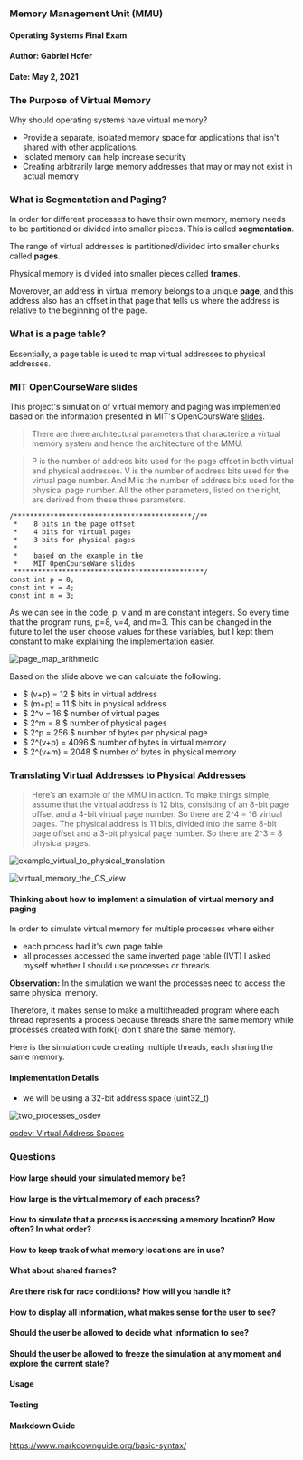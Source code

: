 ### Memory Management Unit (MMU)
#### Operating Systems Final Exam
#### Author: Gabriel Hofer
#### Date: May 2, 2021

### The Purpose of Virtual Memory 

Why should operating systems have virtual memory?
* Provide a separate, isolated memory space for applications that isn't shared with other 
applications.
* Isolated memory can help increase security 
* Creating arbitrarily large memory addresses that may or may not exist in actual memory

### What is Segmentation and Paging? 

In order for different processes to have their own memory, memory needs to be partitioned or divided into smaller pieces. This is called **segmentation**.

The range of virtual addresses is partitioned/divided into smaller chunks called **pages**.

Physical memory is divided into smaller pieces called **frames**.

Moverover, an address in virtual memory belongs to a unique **page**, and this address
also has an offset in that page that tells us where the address is relative to the beginning
of the page.

### What is a page table? 

Essentially, a page table is used to map virtual addresses to physical addresses. 

### MIT OpenCourseWare slides
This project's simulation of virtual memory and paging was implemented based
on the information presented in MIT's OpenCoursWare [slides](https://ocw.mit.edu/courses/electrical-engineering-and-computer-science/6-004-computation-structures-spring-2017/c16/c16s1/).

> There are three architectural parameters that characterize a virtual memory system and hence the architecture of the MMU.

> P is the number of address bits used for the page offset in both virtual and physical addresses. V is the number of address bits used for the virtual page number. And M is the number of address bits used for the physical page number. All the other parameters, listed on the right, are derived from these three parameters.

```
/********************************************//**
 *    8 bits in the page offset 
 *    4 bits for virtual pages
 *    3 bits for physical pages
 * 
 *    based on the example in the
 *    MIT OpenCourseWare slides
 ***********************************************/
const int p = 8;
const int v = 4;
const int m = 3;
```
As we can see in the code, p, v and m are constant integers. So every time that the program runs, p=8, v=4, and m=3. This can be changed in the future to let the user choose values for these variables, but I kept them constant to make explaining the implementation easier.

![page\_map\_arithmetic](https://github.com/hofergabriel/MMU/blob/main/images/page_map_arithmetic.png)

Based on the slide above we can calculate the following: 

* $ (v+p) = 12 $ bits in virtual address
* $ (m+p) = 11 $ bits in physical address
* $ 2^v = 16 $ number of virtual pages
* $ 2^m = 8 $ number of physical pages
* $ 2^p = 256 $ number of bytes per physical page
* $ 2^(v+p) = 4096 $ number of bytes in virtual memory
* $ 2^(v+m) = 2048 $ number of bytes in physical memory


### Translating Virtual Addresses to Physical Addresses

> Here’s an example of the MMU in action. To make things simple, assume that the virtual address is 12 bits, consisting of an 8-bit page offset and a 4-bit virtual page number. So there are 2^4 = 16 virtual pages. The physical address is 11 bits, divided into the same 8-bit page offset and a 3-bit physical page number. So there are  2^3 = 8 physical pages.

![example\_virtual\_to\_physical\_translation](https://github.com/hofergabriel/MMU/blob/main/images/example_virtual_to_physical_translation.png)










![virtual\_memory\_the\_CS\_view](https://github.com/hofergabriel/MMU/blob/main/images/virtual_memory_the_CS_view.png)


#### Thinking about how to implement a simulation of virtual memory and paging

In order to simulate virtual memory for multiple processes where either 
* each process had it's own page table
* all processes accessed the same inverted page table (IVT)
I asked myself whether I should use processes or threads. 

**Observation:** In the simulation we want the processes need to access the same physical memory.

Therefore, it makes sense to make a multithreaded program where each thread represents a process
because threads share the same memory while processes created with fork() don't share the same
memory.

Here is the simulation code creating multiple threads, each sharing the same memory. 




#### Implementation Details

* we will be using a 32-bit address space (uint32\_t)



![two\_processes\_osdev](https://github.com/hofergabriel/MMU/blob/main/images/two_processes_osdev.png)


[osdev: Virtual Address Spaces](https://wiki.osdev.org/Paging#Virtual_Address_Spaces)



### Questions

#### How large should your simulated memory be? 

#### How large is the virtual memory of each process? 

#### How to simulate that a process is accessing a memory location? How often? In what order?

#### How to keep track of what memory locations are in use? 

#### What about shared frames? 

#### Are there risk for race conditions? How will you handle it? 

#### How to display all information, what makes sense for the user to see? 

#### Should the user be allowed to decide what information to see? 

#### Should the user be allowed to freeze the simulation at any moment and explore the current state? 

#### Usage

#### Testing

#### Markdown Guide
<https://www.markdownguide.org/basic-syntax/>








